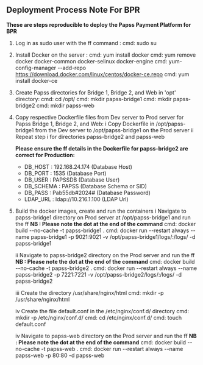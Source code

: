 ## Deployment Process Note For BPR

**These are steps reproducible to deploy the Papss Payment Platform for BPR**

1. Log in as sudo user with the ff command :
   cmd: sudo su

2. Install Docker on the server :
   cmd: yum install docker
   cmd: yum remove docker docker-common docker-selinux docker-engine
   cmd: yum-config-manager --add-repo https://download.docker.com/linux/centos/docker-ce.repo
   cmd: yum install docker-ce

3. Create Papss directories for Bridge 1, Bridge 2, and Web in 'opt' directory:
   cmd: cd /opt/
   cmd: mkdir papss-bridge1
   cmd: mkdir papss-bridge2
   cmd: mkdir papss-web

4. Copy respective Dockerfile files from Dev server to Prod server for Papss Bridge 1, Bridge 2, and Web:
   i Copy Dockerfile in /opt/papss-bridge1 from the Dev server to /opt/papss-bridge1 on the Prod server
   ii Repeat step i for directories papss-bridge2 and papss-web

   **Please ensure the ff details in the Dockerfile for papss-bridge2 are correct for Production:**
   * DB_HOST : 192.168.24.174  (Database Host)
   * DB_PORT : 1535  (Database Port)
   * DB_USER : PAPSSDB  (Database User)
   * DB_SCHEMA : PAPSS  (Database Schema or SID)
   * DB_PASS : Pab55db#2024#  (Database Password)
   * LDAP_URL : ldap://10.216.1.100  (LDAP Url)

5. Build the docker images, create and run the containers
   i Navigate to papss-bridge1 directory on Prod server at /opt/papss-bridge1 and run the ff
   **NB : Please note the dot at the end of the command**
   cmd: docker build --no-cache -t papss-bridge1 .
   cmd: docker run --restart always --name papss-bridge1 -p 9021:9021 -v /opt/papss-bridge1/logs/:/logs/ -d papss-bridge1

   ii Navigate to papss-bridge2 directory on the Prod server and run the ff
   **NB : Please note the dot at the end of the command**
   cmd: docker build --no-cache -t papss-bridge2 .
   cmd: docker run --restart always --name papss-bridge2 -p 7221:7221 -v /opt/papss-bridge2/logs/:/logs/ -d papss-bridge2

   iii Create the directory /usr/share/nginx/html
   cmd: mkdir -p /usr/share/nginx/html

   iv Create the file default.conf in the /etc/nginx/conf.d/ directory
   cmd: mkdir -p /etc/nginx/conf.d/
   cmd: cd /etc/nginx/conf.d/
   cmd: touch default.conf

   iv Navigate to papss-web directory on the Prod server and run the ff
   **NB : Please note the dot at the end of the command**
   cmd: docker build --no-cache -t papss-web .
   cmd: docker run --restart always --name papss-web -p 80:80 -d papss-web


